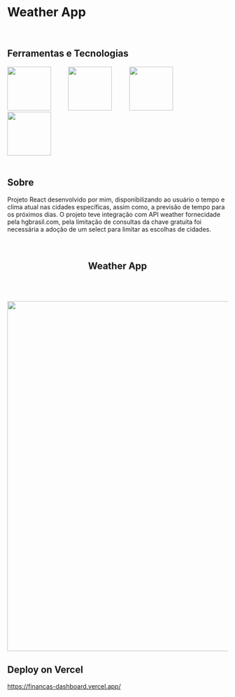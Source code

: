 # Weather App

<br>

## Ferramentas e Tecnologias
<div >
     <img src="https://cdn.jsdelivr.net/gh/devicons/devicon@latest/icons/react/react-original-wordmark.svg" width= 100 height= 100/>&nbsp;&nbsp;&nbsp;&nbsp;&nbsp;&nbsp;&nbsp;&nbsp;&nbsp;
      <img src="https://cdn.jsdelivr.net/gh/devicons/devicon@latest/icons/tailwindcss/tailwindcss-original.svg" width= 100 height= 100/>&nbsp;&nbsp;&nbsp;&nbsp;&nbsp;&nbsp;&nbsp;&nbsp;&nbsp;
      <img src="https://cdn.jsdelivr.net/gh/devicons/devicon@latest/icons/typescript/typescript-original.svg" width= 100 height= 100/>&nbsp;&nbsp;&nbsp;&nbsp;&nbsp;&nbsp;&nbsp;&nbsp;&nbsp;
      <img src="https://cdn.jsdelivr.net/gh/devicons/devicon@latest/icons/nextjs/nextjs-original.svg" width= 100 height= 100/>&nbsp;&nbsp;&nbsp;&nbsp;&nbsp;&nbsp;&nbsp;&nbsp;&nbsp;
  

            
          
</div>

<br>

## Sobre
Projeto React desenvolvido por mim, disponibilizando ao usuário o tempo e clima atual nas cidades específicas, assim como, a previsão de tempo para os próximos dias. O projeto teve integração com API weather fornecidade pela hgbrasil.com, pela limitação de consultas da chave gratuita foi necessária a adoção de um select para limitar as escolhas de cidades.
<br>
<br>
<br>

<div align = "center">
      <h2 align="center"> Weather App </h2>
      <br>
      <br>
      <br>
      <img src="" width= "800"/>
</div>


## Deploy on Vercel
https://financas-dashboard.vercel.app/
